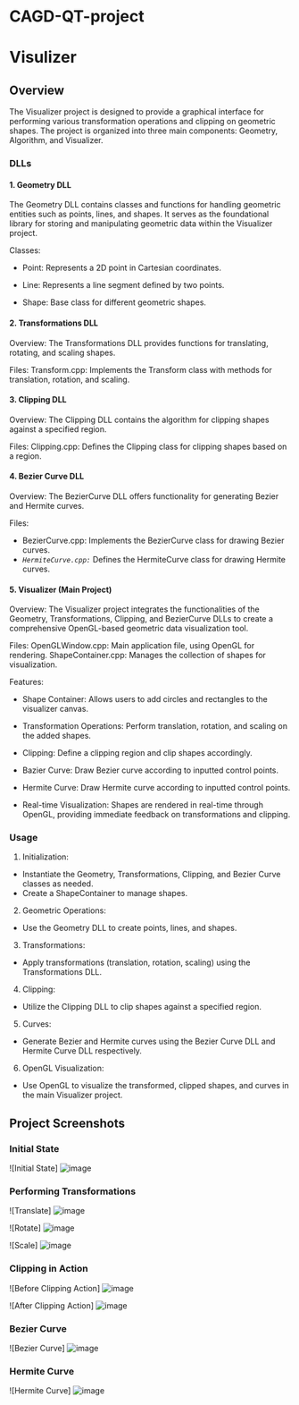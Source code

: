 # CAGD-QT-project

# Visulizer

## Overview

The Visualizer project is designed to provide a graphical interface for performing various transformation operations and clipping on geometric shapes. 
The project is organized into three main components: Geometry, Algorithm, and Visualizer.

### DLLs

#### 1. Geometry DLL

The Geometry DLL contains classes and functions for handling geometric entities such as points, lines, and shapes. It serves as the foundational library for storing and manipulating geometric data within the Visualizer project.
 
Classes:

+ Point: Represents a 2D point in Cartesian coordinates.

+ Line: Represents a line segment defined by two points.

+ Shape: Base class for different geometric shapes.

#### 2. Transformations DLL
Overview:
The Transformations DLL provides functions for translating, rotating, and scaling shapes.

Files:
Transform.cpp: Implements the Transform class with methods for translation, rotation, and scaling.

#### 3. Clipping DLL
Overview:
The Clipping DLL contains the algorithm for clipping shapes against a specified region.

Files:
Clipping.cpp: Defines the Clipping class for clipping shapes based on a region.
#### 4. Bezier Curve DLL
Overview:
The BezierCurve DLL offers functionality for generating Bezier and Hermite curves.

Files:
+ BezierCurve.cpp: Implements the BezierCurve class for drawing Bezier curves.
+ *`HermiteCurve.cpp:`* Defines the HermiteCurve class for drawing Hermite curves.
#### 5. Visualizer (Main Project)
Overview:
The Visualizer project integrates the functionalities of the Geometry, Transformations, Clipping, and BezierCurve DLLs to create a comprehensive OpenGL-based geometric data visualization tool.

Files:
OpenGLWindow.cpp: Main application file, using OpenGL for rendering.
ShapeContainer.cpp: Manages the collection of shapes for visualization.

Features:

+ Shape Container: Allows users to add circles and rectangles to the visualizer canvas.

+ Transformation Operations: Perform translation, rotation, and scaling on the added shapes.

+ Clipping: Define a clipping region and clip shapes accordingly.

+ Bazier Curve: Draw Bezier curve according to inputted control points.

+ Hermite Curve: Draw Hermite curve according to inputted control points.

+ Real-time Visualization: Shapes are rendered in real-time through OpenGL, providing immediate feedback on transformations and clipping.
  
### Usage

1. Initialization:
+ Instantiate the Geometry, Transformations, Clipping, and Bezier Curve classes as needed.
+ Create a ShapeContainer to manage shapes.
2. Geometric Operations:
+ Use the Geometry DLL to create points, lines, and shapes.
3. Transformations:
+ Apply transformations (translation, rotation, scaling) using the Transformations DLL.
4. Clipping:
+ Utilize the Clipping DLL to clip shapes against a specified region.
5. Curves:
+ Generate Bezier and Hermite curves using the Bezier Curve DLL and Hermite Curve DLL respectively.
6. OpenGL Visualization:
+ Use OpenGL to visualize the transformed, clipped shapes, and curves in the main Visualizer project.

## Project Screenshots

### Initial State

![Initial State] ![image](https://github.com/Tejal-Alai/CAGD-QT-project/assets/131939644/14bea44e-0750-4c07-ab64-3769bc53a800)

### Performing Transformations

![Translate] ![image](https://github.com/Tejal-Alai/CAGD-QT-project/assets/131939644/1c0a7eb0-45a2-4df4-a7d0-69df66f544aa)


![Rotate] ![image](https://github.com/Tejal-Alai/CAGD-QT-project/assets/131939644/d1a3444e-11ee-423f-abe9-e3139486411b)

![Scale] ![image](https://github.com/Tejal-Alai/CAGD-QT-project/assets/131939644/3e308898-75bf-4a16-8a1f-4cf1c02bc37f)



### Clipping in Action

![Before Clipping Action] ![image](https://github.com/Tejal-Alai/CAGD-QT-project/assets/131939644/92e12f4a-75a6-4aae-b301-52281935837c)


![After Clipping Action] ![image](https://github.com/Tejal-Alai/CAGD-QT-project/assets/131939644/34632737-4817-4266-8ceb-cd767930c052)


### Bezier Curve
![Bezier Curve] ![image](https://github.com/Tejal-Alai/CAGD-QT-project/assets/131939644/55ebc082-9168-414d-aa72-8f253aed65f4)


### Hermite Curve
![Hermite Curve] ![image](https://github.com/Tejal-Alai/CAGD-QT-project/assets/131939644/c689333f-b2b0-443f-9f4c-85889c8b8827)





